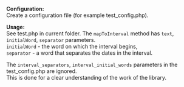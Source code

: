 **Configuration:**\
Create a configuration file (for example test_config.php).

**Usage:**\
See test.php in current folder.
The `mapToInterval` method has `text`, `initialWord`, `separator` parameters.\
`initialWord` - the word on which the interval begins,\
`separator` - a word that separates the dates in the interval.

The `interval_separators`, `interval_initial_words` parameters in the test_config.php are ignored.\
This is done for a clear understanding of the work of the library.